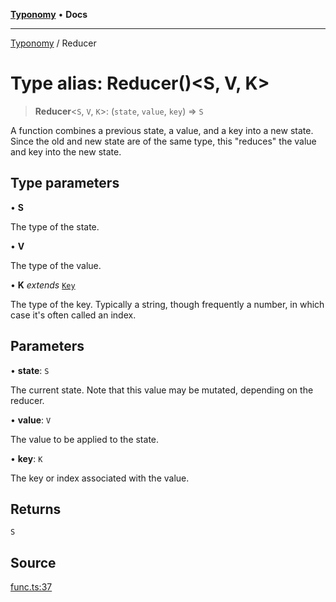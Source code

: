 [**Typonomy**](../README.md) • **Docs**

***

[Typonomy](../globals.md) / Reducer

# Type alias: Reducer()\<S, V, K\>

> **Reducer**\<`S`, `V`, `K`\>: (`state`, `value`, `key`) => `S`

A function combines a previous state, a value, and a key into a new state.
Since the old and new state are of the same type, this "reduces" the value and key into the new state.

## Type parameters

• **S**

The type of the state.

• **V**

The type of the value.

• **K** *extends* [`Key`](Key.md)

The type of the key.
 Typically a string, though frequently a number, in which case it's often called an index.

## Parameters

• **state**: `S`

The current state. Note that this value may be mutated, depending on the reducer.

• **value**: `V`

The value to be applied to the state.

• **key**: `K`

The key or index associated with the value.

## Returns

`S`

## Source

[func.ts:37](https://github.com/softcraft-development/typonomy/blob/e9724ba9d0c158a8beed5b634614d25b27c7288a/src/func.ts#L37)
